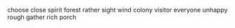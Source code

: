 choose close spirit forest rather sight wind colony visitor everyone unhappy rough gather rich porch